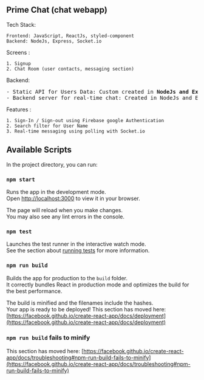 ## Prime Chat (chat webapp)
Tech Stack:
```
Frontend: JavaScript, ReactJs, styled-component
Backend: NodeJs, Express, Socket.io
```
Screens : 
```
1. Signup
2. Chat Room (user contacts, messaging section)
```
Backend:
<pre>
- Static API for Users Data: Custom created in <b>NodeJs and Express</b> <a target="_blank" href='[https://github.com/Chiragmodi01/quizapp-backend](https://github.com/Chiragmodi01/primechat-backend)'>(github repo)</a>
- Backend server for real-time chat: Created in NodeJs and Express with <b>Socket.io</b> <a target="_blank" href='[https://github.com/Chiragmodi01/primechat-server](https://github.com/Chiragmodi01/primechat-server)'>(github repo)</a>
</pre>

Features : 
```
1. Sign-In / Sign-out using Firebase google Authentication
2. Search filter for User Name
3. Real-time messaging using polling with Socket.io
```

## Available Scripts

In the project directory, you can run:

### `npm start`

Runs the app in the development mode.\
Open [http://localhost:3000](http://localhost:3000) to view it in your browser.

The page will reload when you make changes.\
You may also see any lint errors in the console.

### `npm test`

Launches the test runner in the interactive watch mode.\
See the section about [running tests](https://facebook.github.io/create-react-app/docs/running-tests) for more information.

### `npm run build`

Builds the app for production to the `build` folder.\
It correctly bundles React in production mode and optimizes the build for the best performance.

The build is minified and the filenames include the hashes.\
Your app is ready to be deployed!
This section has moved here: [https://facebook.github.io/create-react-app/docs/deployment](https://facebook.github.io/create-react-app/docs/deployment)

### `npm run build` fails to minify

This section has moved here: [https://facebook.github.io/create-react-app/docs/troubleshooting#npm-run-build-fails-to-minify](https://facebook.github.io/create-react-app/docs/troubleshooting#npm-run-build-fails-to-minify)
